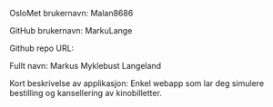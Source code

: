OsloMet brukernavn: Malan8686

GitHub brukernavn: MarkuLange

Github repo URL: 

Fullt navn: Markus Myklebust Langeland

Kort beskrivelse av applikasjon:
  Enkel webapp som lar deg simulere bestilling og kansellering av kinobilletter.

